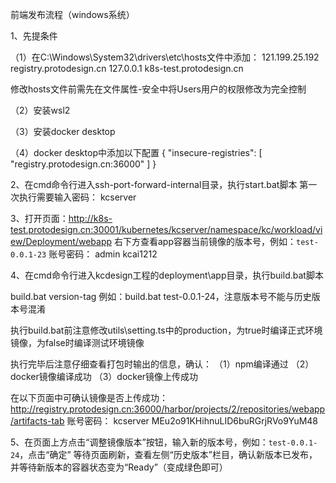 前端发布流程（windows系统）

1、先提条件

（1）在C:\Windows\System32\drivers\etc\hosts文件中添加：
121.199.25.192 registry.protodesign.cn
127.0.0.1 k8s-test.protodesign.cn

修改hosts文件前需先在文件属性-安全中将Users用户的权限修改为完全控制

（2）安装wsl2

（3）安装docker desktop

（4）docker desktop中添加以下配置
{
    "insecure-registries": [
        "registry.protodesign.cn:36000"
    ]
}

2、在cmd命令行进入ssh-port-forward-internal目录，执行start.bat脚本
第一次执行需要输入密码：
kcserver

3、打开页面：http://k8s-test.protodesign.cn:30001/kubernetes/kcserver/namespace/kc/workload/view/Deployment/webapp
右下方查看app容器当前镜像的版本号，例如：`test-0.0.1-23`
账号密码：
admin
kcai1212

4、在cmd命令行进入kcdesign工程的deployment\app目录，执行build.bat脚本

build.bat version-tag
例如：build.bat test-0.0.1-24，注意版本号不能与历史版本号混淆

执行build.bat前注意修改utils\setting.ts中的production，为true时编译正式环境镜像，为false时编译测试环境镜像

执行完毕后注意仔细查看打包时输出的信息，确认：
（1）npm编译通过
（2）docker镜像编译成功
（3）docker镜像上传成功

在以下页面中可确认镜像是否上传成功：
http://registry.protodesign.cn:36000/harbor/projects/2/repositories/webapp/artifacts-tab
账号密码：
kcserver
MEu2o91KHihnuLID6buRGrjRVo9YuM48

5、在页面上方点击“调整镜像版本”按钮，输入新的版本号，例如：`test-0.0.1-24`，点击“确定”
等待页面刷新，查看左侧“历史版本”栏目，确认新版本已发布，并等待新版本的容器状态变为“Ready”（变成绿色即可）
